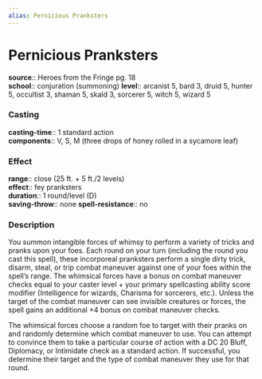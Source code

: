 ```yaml
---
alias: Pernicious Pranksters
---
```


# Pernicious Pranksters 

**source**:: Heroes from the Fringe pg. 18  
**school**:: conjuration (summoning)
**level**:: arcanist 5, bard 3, druid 5, hunter 5, occultist 3, shaman 5, skald 3, sorcerer 5, witch 5, wizard 5

### Casting 

**casting-time**:: 1 standard action  
**components**:: V, S, M (three drops of honey rolled in a sycamore leaf)

### Effect 

**range**:: close (25 ft. + 5 ft./2 levels)  
**effect**:: fey pranksters  
**duration**:: 1 round/level (D)  
**saving-throw**:: none
**spell-resistance**:: no

### Description 

You summon intangible forces of whimsy to perform a variety of tricks and pranks upon your foes. Each round on your turn (including the round you cast this spell), these incorporeal pranksters perform a single dirty trick, disarm, steal, or trip combat maneuver against one of your foes within the spell’s range. The whimsical forces have a bonus on combat maneuver checks equal to your caster level + your primary spellcasting ability score modifier (Intelligence for wizards, Charisma for sorcerers, etc.). Unless the target of the combat maneuver can see invisible creatures or forces, the spell gains an additional +4 bonus on combat maneuver checks.  
  
The whimsical forces choose a random foe to target with their pranks on and randomly determine which combat maneuver to use. You can attempt to convince them to take a particular course of action with a DC 20 Bluff, Diplomacy, or Intimidate check as a standard action. If successful, you determine their target and the type of combat maneuver they use for that round.
